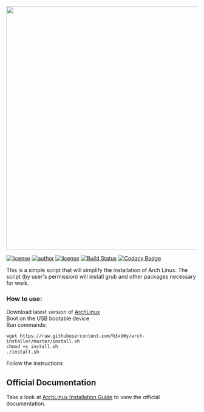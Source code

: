 <img src="https://github.com/h3xb0y/arch-installer/blob/master/img/logo%20xd.png" width="640">

[![license](https://img.shields.io/badge/archinstaller-v0.2-blue.svg)](https://github.com/h3xb0y/arch-installer/releases)
[![author](https://img.shields.io/badge/author-h3xb0y-red.svg)](https://github.com/h3xb0y)
[![license](https://img.shields.io/github/license/h3xb0y/arch-installer.svg)](https://github.com/h3xb0y/arch-installer/blob/master/LICENSE)
[![Build Status](https://travis-ci.org/h3xb0y/arch-installer.svg?branch=master)](https://travis-ci.org/h3xb0y/arch-installer)
[![Codacy Badge](https://api.codacy.com/project/badge/Grade/91f6049d793e4788bc8b84260228a229)](https://www.codacy.com/app/qommentator/arch-installer?utm_source=github.com&amp;utm_medium=referral&amp;utm_content=h3xb0y/arch-installer&amp;utm_campaign=Badge_Grade)

This is a simple script that will simplify the installation of Arch Linux. The script (by user's permission) will install grub and other packages necessary for work.

### How to use:
Download latest version of [ArchLinux](https://www.archlinux.org/download/)<br/>
Boot on the USB bootable device<br/>
Run commands:<br/>
```
wget https://raw.githubusercontent.com/h3xb0y/arch-installer/master/install.sh
chmod +x install.sh
./install.sh
```
Follow the instructions

## Official Documentation

Take a look at [ArchLinux Installation Guide](https://wiki.archlinux.org/index.php/Installation_guide) to view the official documentation.
